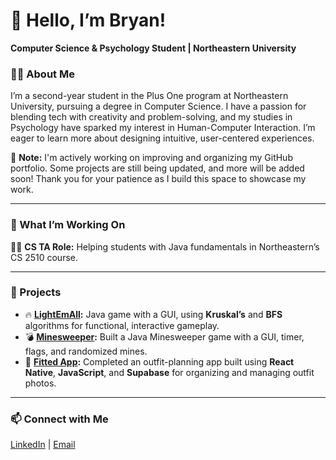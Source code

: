 # 👋 Hello, I’m Bryan!

**Computer Science & Psychology Student | Northeastern University**

### 🧑‍💻 About Me
I’m a second-year student in the Plus One program at Northeastern University, pursuing a degree in Computer Science. I have a passion for blending tech with creativity and problem-solving, and my studies in Psychology have sparked my interest in Human-Computer Interaction. I’m eager to learn more about designing intuitive, user-centered experiences.

🚧 **Note:** I'm actively working on improving and organizing my GitHub portfolio. Some projects are still being updated, and more will be added soon! Thank you for your patience as I build this space to showcase my work.

---

### 💼 What I’m Working On
👨‍🏫 **CS TA Role:** Helping students with Java fundamentals in Northeastern’s CS 2510 course.

---

### 🌟 Projects
- 🔥 **[LightEmAll](https://github.com/bryanbab/LightEmAll):** Java game with a GUI, using **Kruskal’s** and **BFS** algorithms for functional, interactive gameplay.
- 💣 **[Minesweeper](https://github.com/bryanbab/Minesweeper):** Built a Java Minesweeper game with a GUI, timer, flags, and randomized mines.
- 👕 **[Fitted App](https://github.com/bryanbab/Fitted):** Completed an outfit-planning app built using **React Native**, **JavaScript**, and **Supabase** for organizing and managing outfit photos.

---

### 📫 Connect with Me
[LinkedIn](http://linkedin.com/in/bryanbaboolal) | [Email](mailto:bryanbaboolal@gmail.com)

